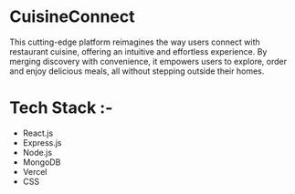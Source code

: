 # CuisineConnect
 This cutting-edge platform reimagines the way users connect with restaurant cuisine, offering an intuitive and effortless experience.
 By merging discovery with convenience, it empowers users to explore, order and enjoy delicious meals, all without stepping outside their homes.

# Tech Stack :-
 <ul>
  <li>React.js</li>
  <li>Express.js</li>
  <li>Node.js</li>
  <li>MongoDB</li>
  <li>Vercel</li>
  <li>CSS</li>
</ul>
